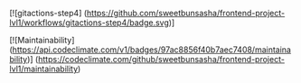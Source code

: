 [![gitactions-step4] (https://github.com/sweetbunsasha/frontend-project-lvl1/workflows/gitactions-step4/badge.svg)]


[![Maintainability] (https://api.codeclimate.com/v1/badges/97ac8856f40b7aec7408/maintainability)]
(https://codeclimate.com/github/sweetbunsasha/frontend-project-lvl1/maintainability)


<!-- <a href="https://codeclimate.com/github/sweetbunsasha/frontend-project-lvl1/maintainability"><img src="https://api.codeclimate.com/v1/badges/97ac8856f40b7aec7408/maintainability" /></a> -->
